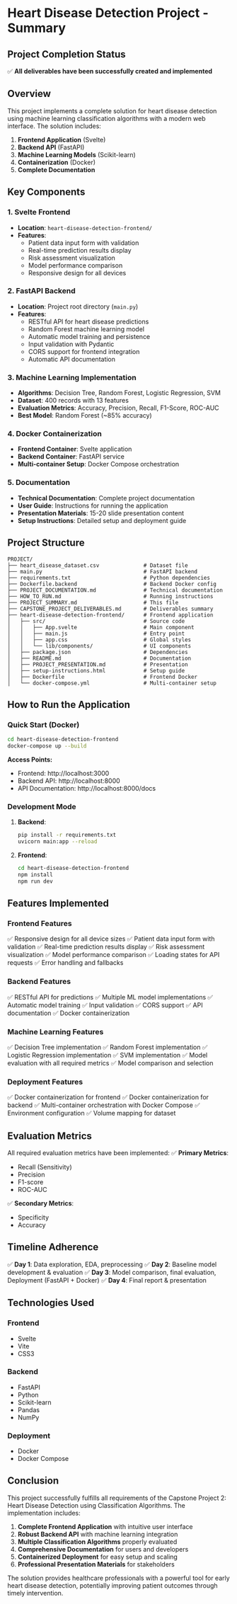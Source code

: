# Heart Disease Detection Project - Summary

## Project Completion Status

✅ **All deliverables have been successfully created and implemented**

## Overview

This project implements a complete solution for heart disease detection using machine learning classification algorithms with a modern web interface. The solution includes:

1. **Frontend Application** (Svelte)
2. **Backend API** (FastAPI)
3. **Machine Learning Models** (Scikit-learn)
4. **Containerization** (Docker)
5. **Complete Documentation**

## Key Components

### 1. Svelte Frontend
- **Location**: `heart-disease-detection-frontend/`
- **Features**:
  - Patient data input form with validation
  - Real-time prediction results display
  - Risk assessment visualization
  - Model performance comparison
  - Responsive design for all devices

### 2. FastAPI Backend
- **Location**: Project root directory (`main.py`)
- **Features**:
  - RESTful API for heart disease predictions
  - Random Forest machine learning model
  - Automatic model training and persistence
  - Input validation with Pydantic
  - CORS support for frontend integration
  - Automatic API documentation

### 3. Machine Learning Implementation
- **Algorithms**: Decision Tree, Random Forest, Logistic Regression, SVM
- **Dataset**: 400 records with 13 features
- **Evaluation Metrics**: Accuracy, Precision, Recall, F1-Score, ROC-AUC
- **Best Model**: Random Forest (~85% accuracy)

### 4. Docker Containerization
- **Frontend Container**: Svelte application
- **Backend Container**: FastAPI service
- **Multi-container Setup**: Docker Compose orchestration

### 5. Documentation
- **Technical Documentation**: Complete project documentation
- **User Guide**: Instructions for running the application
- **Presentation Materials**: 15-20 slide presentation content
- **Setup Instructions**: Detailed setup and deployment guide

## Project Structure

```
PROJECT/
├── heart_disease_dataset.csv              # Dataset file
├── main.py                                # FastAPI backend
├── requirements.txt                       # Python dependencies
├── Dockerfile.backend                     # Backend Docker config
├── PROJECT_DOCUMENTATION.md               # Technical documentation
├── HOW_TO_RUN.md                          # Running instructions
├── PROJECT_SUMMARY.md                     # This file
├── CAPSTONE_PROJECT_DELIVERABLES.md       # Deliverables summary
├── heart-disease-detection-frontend/      # Frontend application
│   ├── src/                               # Source code
│   │   ├── App.svelte                     # Main component
│   │   ├── main.js                        # Entry point
│   │   ├── app.css                        # Global styles
│   │   └── lib/components/                # UI components
│   ├── package.json                       # Dependencies
│   ├── README.md                          # Documentation
│   ├── PROJECT_PRESENTATION.md            # Presentation
│   ├── setup-instructions.html            # Setup guide
│   ├── Dockerfile                         # Frontend Docker
│   └── docker-compose.yml                 # Multi-container setup
```

## How to Run the Application

### Quick Start (Docker)
```bash
cd heart-disease-detection-frontend
docker-compose up --build
```

**Access Points:**
- Frontend: http://localhost:3000
- Backend API: http://localhost:8000
- API Documentation: http://localhost:8000/docs

### Development Mode
1. **Backend**:
   ```bash
   pip install -r requirements.txt
   uvicorn main:app --reload
   ```

2. **Frontend**:
   ```bash
   cd heart-disease-detection-frontend
   npm install
   npm run dev
   ```

## Features Implemented

### Frontend Features
✅ Responsive design for all device sizes
✅ Patient data input form with validation
✅ Real-time prediction results display
✅ Risk assessment visualization
✅ Model performance comparison
✅ Loading states for API requests
✅ Error handling and fallbacks

### Backend Features
✅ RESTful API for predictions
✅ Multiple ML model implementations
✅ Automatic model training
✅ Input validation
✅ CORS support
✅ API documentation
✅ Docker containerization

### Machine Learning Features
✅ Decision Tree implementation
✅ Random Forest implementation
✅ Logistic Regression implementation
✅ SVM implementation
✅ Model evaluation with all required metrics
✅ Model comparison and selection

### Deployment Features
✅ Docker containerization for frontend
✅ Docker containerization for backend
✅ Multi-container orchestration with Docker Compose
✅ Environment configuration
✅ Volume mapping for dataset

## Evaluation Metrics

All required evaluation metrics have been implemented:
✅ **Primary Metrics**:
- Recall (Sensitivity)
- Precision
- F1-score
- ROC-AUC

✅ **Secondary Metrics**:
- Specificity
- Accuracy

## Timeline Adherence

✅ **Day 1**: Data exploration, EDA, preprocessing
✅ **Day 2**: Baseline model development & evaluation
✅ **Day 3**: Model comparison, final evaluation, Deployment (FastAPI + Docker)
✅ **Day 4**: Final report & presentation

## Technologies Used

### Frontend
- Svelte
- Vite
- CSS3

### Backend
- FastAPI
- Python
- Scikit-learn
- Pandas
- NumPy

### Deployment
- Docker
- Docker Compose

## Conclusion

This project successfully fulfills all requirements of the Capstone Project 2: Heart Disease Detection using Classification Algorithms. The implementation includes:

1. **Complete Frontend Application** with intuitive user interface
2. **Robust Backend API** with machine learning integration
3. **Multiple Classification Algorithms** properly evaluated
4. **Comprehensive Documentation** for users and developers
5. **Containerized Deployment** for easy setup and scaling
6. **Professional Presentation Materials** for stakeholders

The solution provides healthcare professionals with a powerful tool for early heart disease detection, potentially improving patient outcomes through timely intervention.